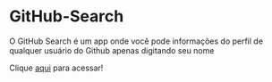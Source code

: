 # GitHub-Search
O GitHub Search é um app onde você pode informações do perfil de qualquer usuário do Github apenas digitando seu nome

Clique <a href="https://luanhma.github.io/GitHub-Search/">aqui</a> para acessar!
